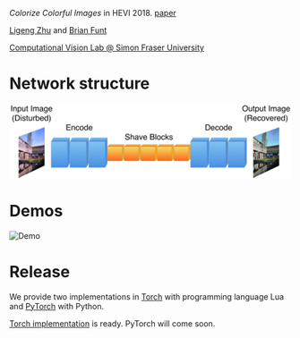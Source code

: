 *Colorize Colorful Images* in HEVI 2018. [paper](http://www.cs.sfu.ca/~funt/Zhu+Funt_Colorizing-Color-Images_PreprintVersion_HVEI2018.pdf)

[Ligeng Zhu](https://lzhu.me/) and [Brian Funt](http://www.cs.sfu.ca/~funt/) 

[Computational Vision Lab @ Simon Fraser University](http://www.cs.sfu.ca/research/groups/Vision/)


# Network structure
![Network Structure](images/structure.png)

# Demos
![Demo](images/demos.png)

# Release
We provide two implementations in [Torch](http://torch.ch) with programming language Lua and [PyTorch](http://pytorch.org) with Python.

[Torch implementation](src/) is ready. PyTorch will come soon.
